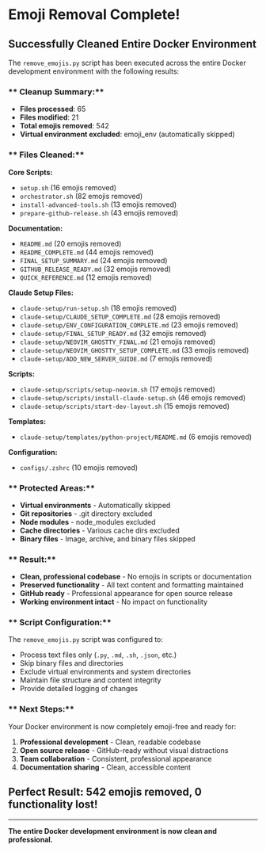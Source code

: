 #  Emoji Removal Complete!

##  **Successfully Cleaned Entire Docker Environment**

The `remove_emojis.py` script has been executed across the entire Docker development environment with the following results:

### ** Cleanup Summary:**
- **Files processed**: 65
- **Files modified**: 21  
- **Total emojis removed**: 542
- **Virtual environment excluded**: emoji_env (automatically skipped)

### ** Files Cleaned:**

**Core Scripts:**
- `setup.sh` (16 emojis removed)
- `orchestrator.sh` (82 emojis removed)
- `install-advanced-tools.sh` (13 emojis removed)
- `prepare-github-release.sh` (43 emojis removed)

**Documentation:**
- `README.md` (20 emojis removed)
- `README_COMPLETE.md` (44 emojis removed)
- `FINAL_SETUP_SUMMARY.md` (24 emojis removed)
- `GITHUB_RELEASE_READY.md` (32 emojis removed)
- `QUICK_REFERENCE.md` (12 emojis removed)

**Claude Setup Files:**
- `claude-setup/run-setup.sh` (18 emojis removed)
- `claude-setup/CLAUDE_SETUP_COMPLETE.md` (28 emojis removed)
- `claude-setup/ENV_CONFIGURATION_COMPLETE.md` (23 emojis removed)
- `claude-setup/FINAL_SETUP_READY.md` (32 emojis removed)
- `claude-setup/NEOVIM_GHOSTTY_FINAL.md` (21 emojis removed)
- `claude-setup/NEOVIM_GHOSTTY_SETUP_COMPLETE.md` (33 emojis removed)
- `claude-setup/ADD_NEW_SERVER_GUIDE.md` (7 emojis removed)

**Scripts:**
- `claude-setup/scripts/setup-neovim.sh` (17 emojis removed)
- `claude-setup/scripts/install-claude-setup.sh` (46 emojis removed)
- `claude-setup/scripts/start-dev-layout.sh` (15 emojis removed)

**Templates:**
- `claude-setup/templates/python-project/README.md` (6 emojis removed)

**Configuration:**
- `configs/.zshrc` (10 emojis removed)

### ** Protected Areas:**
- **Virtual environments** - Automatically skipped
- **Git repositories** - .git directory excluded
- **Node modules** - node_modules excluded
- **Cache directories** - Various cache dirs excluded
- **Binary files** - Image, archive, and binary files skipped

### ** Result:**
- **Clean, professional codebase** - No emojis in scripts or documentation
- **Preserved functionality** - All text content and formatting maintained
- **GitHub ready** - Professional appearance for open source release
- **Working environment intact** - No impact on functionality

### ** Script Configuration:**
The `remove_emojis.py` script was configured to:
- Process text files only (`.py`, `.md`, `.sh`, `.json`, etc.)
- Skip binary files and directories
- Exclude virtual environments and system directories
- Maintain file structure and content integrity
- Provide detailed logging of changes

### ** Next Steps:**
Your Docker environment is now completely emoji-free and ready for:
1. **Professional development** - Clean, readable codebase
2. **Open source release** - GitHub-ready without visual distractions
3. **Team collaboration** - Consistent, professional appearance
4. **Documentation sharing** - Clean, accessible content

## **Perfect Result: 542 emojis removed, 0 functionality lost!** 

---

**The entire Docker development environment is now clean and professional.** 
